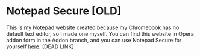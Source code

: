# Notepad Secure [OLD]
This is my Notepad website created because my Chromebook has no default text editor, so I made one myself. You can find this website in Opera addon form in the Addon branch, and you can use Notepad Secure for yourself [here](https://notepadsecure.cf/). [DEAD LINK]
